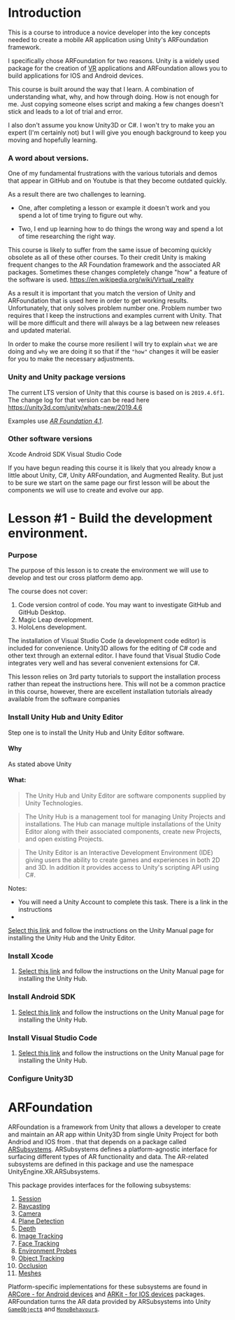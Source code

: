 # Introduction
This is a course to introduce a novice developer into the key concepts needed to create a mobile AR application using Unity's ARFoundation framework. 

I specifically chose ARFoundation for two reasons. Unity is a widely used package for the creation of [VR](https://en.wikipedia.org/wiki/Virtual_reality) applications and ARFoundation allows you to build applications for IOS and Android devices.

This course is built around the way that I learn. A combination of understanding what, why, and how through doing. How is not enough for me. Just copying someone elses script and making a few changes doesn't stick and leads to a lot of trial and error.

I also don't assume you know Unity3D or C#. I won't try to make you an expert (I'm certainly not) but I will give you enough background to keep you moving and hopefully learning.

### A word about versions.
One of my fundamental frustrations with the various tutorials and demos that appear in GitHub and on Youtube is that they become outdated quickly.

As a result there are two challenges to learning. 

- One, after completing a lesson or example it doesn't work and you spend a lot of time trying to figure out why. 

- Two, I end up learning how to do things the wrong way and spend a lot of time researching the right way.

This course is likely to suffer from the same issue of becoming quickly obsolete as all of these other courses. To their credit Unity is making frequent changes to the AR Foundation framework and the associated AR packages. Sometimes these changes completely change "how" a feature of the software is used. https://en.wikipedia.org/wiki/Virtual_reality 

As a result it is important that you match the version of Unity and ARFoundation that is used here in order to get working results. Unfortunately, that only solves problem number one. Problem number two requires that I keep the instructions and examples current with Unity. That will be more difficult and there will always be a lag between new releases and updated material. 

In order to make the course more resilient I will try to explain `what` we are doing and `why` we are doing it so that if the `"how"` changes it will be easier for you to make the necessary adjustments. 

### Unity and Unity package versions

The current LTS version of Unity that this course is based on is ```2019.4.6f1```. The change log for that version can be read here https://unity3d.com/unity/whats-new/2019.4.6

Examples use [*AR Foundation 4.1*](https://docs.unity3d.com/Packages/com.unity.xr.arfoundation@4.1/manual/index.html).

### Other software versions
Xcode 
Android SDK
Visual Studio Code 


If you have begun reading this course it is likely that you already know a little about Unity, C#, Unity ARFoundation, and Augmented Reality. But just to be sure we start on the same page our first lesson will be about the components we will use to create and evolve our app.

# Lesson #1 - Build the development environment.

### Purpose

The purpose of this lesson is to create the environment we will use to develop and test our cross platform demo app.

The course does not cover: 

1. Code version control of code. You may want to investigate GitHub and GitHub Desktop.
1. Magic Leap development.
1. HoloLens development.

The installation of Visual Studio Code (a development code editor) is included for convenience. Unity3D allows for the editing of C# code and other text through an external editor. I have found that Visual Studio Code integrates very well and has several convenient extensions for C#.

This lesson relies on 3rd party tutorials to support the installation process rather than repeat the instructions here. This will not be a common practice in this course, however, there are excellent installation tutorials already available from the software companies
### Install Unity Hub and Unity Editor
Step one is to install the Unity Hub and Unity Editor software.
#### Why

As stated above Unity 

#### What: 

>The Unity Hub and Unity Editor are software components supplied by Unity Technologies. 

>The Unity Hub is a management tool for managing Unity Projects and installations. The Hub can manage multiple installations of the Unity Editor along with their associated components, create new Projects, and open existing Projects.

>The Unity Editor is an Interactive Development Environment (IDE) giving users the ability to create games and experiences in both 2D and 3D. In addition it provides access to Unity's scripting API using C#.

Notes:

- You will need a Unity Account to complete this task. There is a link in the instructions
- 

[Select this link](https://docs.unity3d.com/Manual/GettingStartedInstallingHub.html) and follow the instructions on the Unity Manual page for installing the Unity Hub and the Unity Editor.   




### Install Xcode

1. [Select this link](https://docs.unity3d.com/Manual/GettingStartedInstallingHub.html) and follow the instructions on the Unity Manual page for installing the Unity Hub. 

### Install Android SDK

1. [Select this link](https://docs.unity3d.com/Manual/GettingStartedInstallingHub.html) and follow the instructions on the Unity Manual page for installing the Unity Hub. 

### Install Visual Studio Code

1. [Select this link](https://docs.unity3d.com/Manual/GettingStartedInstallingHub.html) and follow the instructions on the Unity Manual page for installing the Unity Hub. 

### Configure Unity3D

# ARFoundation

ARFoundation is a framework from Unity that allows a developer to create and maintain an AR app within Unity3D from single Unity Project for both Andriod and IOS from . that that depends on a package called [ARSubsystems](https://docs.unity3d.com/Packages/com.unity.xr.arsubsystems@4.1/manual/index.html). ARSubsystems defines a platform-agnostic interface for surfacing different types of AR functionality and data. The AR-related subsystems are defined in this package and use the namespace UnityEngine.XR.ARSubsystems. 

This package provides interfaces for the following subsystems:

1. [Session](https://docs.unity3d.com/Packages/com.unity.xr.arsubsystems@4.1/manual/session-subsystem.html)
1. [Raycasting]()
1. [Camera]()
1. [Plane Detection]()
1. [Depth]()
1. [Image Tracking]()
1. [Face Tracking]()
1. [Environment Probes]()
1. [Object Tracking]()
1. [Occlusion]()
1. [Meshes]()


Platform-specific implementations for these subsystems are found in [ARCore - for Android devices](https://docs.unity3d.com/Packages/com.unity.xr.arcore@4.1/manual/index.html) and [ARKit - for IOS devices](https://docs.unity3d.com/Packages/com.unity.xr.arkit@4.1/manual/index.html) packages. ARFoundation turns the AR data provided by ARSubsystems into Unity [`GameObject`s](https://docs.unity3d.com/Manual/class-GameObject.html) and [`MonoBehavour`s](https://docs.unity3d.com/ScriptReference/MonoBehaviour.html).
